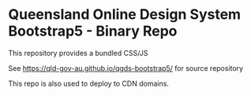 # Queensland Online Design System Bootstrap5 - Binary Repo

This repository provides a bundled CSS/JS

See https://qld-gov-au.github.io/qgds-bootstrap5/ for source repository

This repo is also used to deploy to CDN domains.